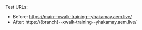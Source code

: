 Test URLs:
- Before: https://main--xwalk-training--yhakamay.aem.live/
- After: https://{branch}--xwalk-training--yhakamay.aem.live/
